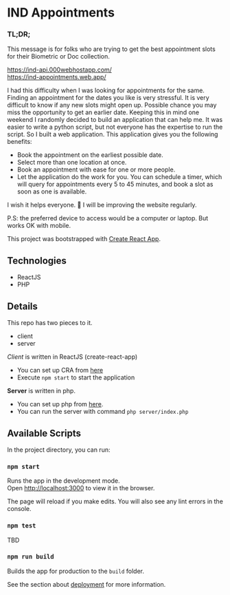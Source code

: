 # IND Appointments

### TL;DR;
This message is for folks who are trying to get the best appointment slots for their Biometric or Doc collection.

https://ind-api.000webhostapp.com/ \
https://ind-appointments.web.app/

I had this difficulty when I was looking for appointments for the same. Finding an appointment for the dates you like is very stressful. It is very difficult to know if any new slots might open up. Possible chance you may miss the opportunity to get an earlier date. Keeping this in mind one weekend I randomly decided to build an application that can help me. It was easier to write a python script, but not everyone has the expertise to run the script. So I built a web application. This application gives you the following benefits:
- Book the appointment on the earliest possible date.
- Select more than one location at once.
- Book an appointment with ease for one or more people.
- Let the application do the work for you. You can schedule a timer, which will query for appointments every 5 to 45 minutes, and book a slot as soon as one is available.

I wish it helps everyone. 🙂 I will be improving the website regularly.

P.S: the preferred device to access would be a computer or laptop. But works OK with mobile.

This project was bootstrapped with [Create React App](https://github.com/facebook/create-react-app).

## Technologies
- ReactJS
- PHP

## Details

This repo has two pieces to it.
- client
- server

*Client* is written in ReactJS (create-react-app)
- You can set up CRA from [here](https://reactjs.org/docs/create-a-new-react-app.html)
- Execute `npm start` to start the application

**Server** is written in php. 
- You can set up php from [here](https://www.php.net/manual/en/install.macosx.php). 
- You can run the server with command `php server/index.php`

## Available Scripts

In the project directory, you can run:

### `npm start`

Runs the app in the development mode.\
Open [http://localhost:3000](http://localhost:3000) to view it in the browser.

The page will reload if you make edits.
You will also see any lint errors in the console.

### `npm test`

TBD

### `npm run build`

Builds the app for production to the `build` folder.

See the section about [deployment](https://facebook.github.io/create-react-app/docs/deployment) for more information.

